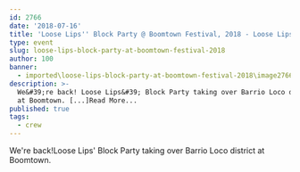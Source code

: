 ```yaml
---
id: 2766
date: '2018-07-16'
title: 'Loose Lips'' Block Party @ Boomtown Festival, 2018 - Loose Lips'
type: event
slug: loose-lips-block-party-at-boomtown-festival-2018
author: 100
banner:
  - imported\loose-lips-block-party-at-boomtown-festival-2018\image2766.jpeg
description: >-
  We&#39;re back! Loose Lips&#39; Block Party taking over Barrio Loco district
  at Boomtown. [...]Read More...
published: true
tags:
  - crew
---
```

We're back!Loose Lips' Block Party taking over Barrio Loco district at Boomtown.